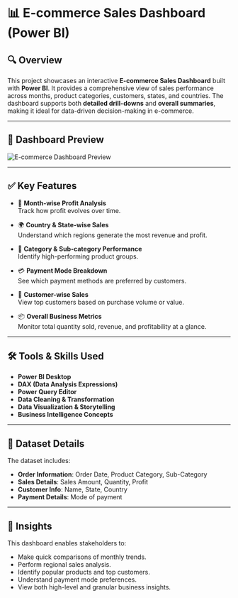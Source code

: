 # 📊 E-commerce Sales Dashboard (Power BI)

## 🔍 Overview

This project showcases an interactive **E-commerce Sales Dashboard** built with **Power BI**. It provides a comprehensive view of sales performance across months, product categories, customers, states, and countries. The dashboard supports both **detailed drill-downs** and **overall summaries**, making it ideal for data-driven decision-making in e-commerce.

---

## 📸 Dashboard Preview

![E-commerce Dashboard Preview](assets/dashboard.png)

---

## ✅ Key Features

- 📅 **Month-wise Profit Analysis**  
  Track how profit evolves over time.

- 🌍 **Country & State-wise Sales**  
  Understand which regions generate the most revenue and profit.

- 🛒 **Category & Sub-category Performance**  
  Identify high-performing product groups.

- 💳 **Payment Mode Breakdown**  
  See which payment methods are preferred by customers.

- 👤 **Customer-wise Sales**  
  View top customers based on purchase volume or value.

- 📦 **Overall Business Metrics**  
  Monitor total quantity sold, revenue, and profitability at a glance.

---

## 🛠️ Tools & Skills Used

- **Power BI Desktop**
- **DAX (Data Analysis Expressions)**
- **Power Query Editor**
- **Data Cleaning & Transformation**
- **Data Visualization & Storytelling**
- **Business Intelligence Concepts**

---

## 📁 Dataset Details

The dataset includes:

- **Order Information**: Order Date, Product Category, Sub-Category  
- **Sales Details**: Sales Amount, Quantity, Profit  
- **Customer Info**: Name, State, Country  
- **Payment Details**: Mode of payment  

---

## 🎯 Insights

This dashboard enables stakeholders to:

- Make quick comparisons of monthly trends.
- Perform regional sales analysis.
- Identify popular products and top customers.
- Understand payment mode preferences.
- View both high-level and granular business insights.


